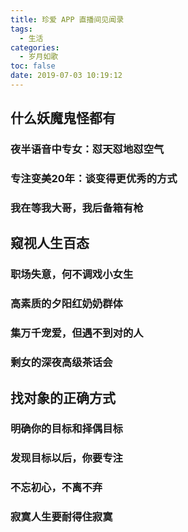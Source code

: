 ```yaml
---
title: 珍爱 APP 直播间见闻录
tags:
  - 生活
categories:
  - 岁月如歌
toc: false
date: 2019-07-03 10:19:12
---
```


## 什么妖魔鬼怪都有

### 夜半语音中专女：怼天怼地怼空气

### 专注变美20年：谈变得更优秀的方式

### 我在等我大哥，我后备箱有枪

## 窥视人生百态

### 职场失意，何不调戏小女生

### 高素质的夕阳红奶奶群体

### 集万千宠爱，但遇不到对的人

### 剩女的深夜高级茶话会

## 找对象的正确方式

### 明确你的目标和择偶目标

### 发现目标以后，你要专注

### 不忘初心，不离不弃

### 寂寞人生要耐得住寂寞